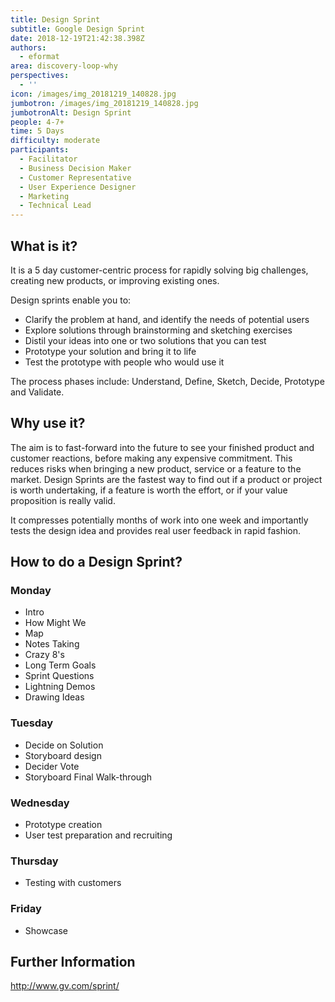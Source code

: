 ```yaml
---
title: Design Sprint
subtitle: Google Design Sprint
date: 2018-12-19T21:42:38.398Z
authors:
  - eformat
area: discovery-loop-why
perspectives:
  - ''
icon: /images/img_20181219_140828.jpg
jumbotron: /images/img_20181219_140828.jpg
jumbotronAlt: Design Sprint
people: 4-7+
time: 5 Days
difficulty: moderate
participants:
  - Facilitator
  - Business Decision Maker
  - Customer Representative
  - User Experience Designer
  - Marketing
  - Technical Lead
---
```

## What is it?

It is a 5 day customer-centric process for rapidly solving big challenges, creating new products, or improving existing ones. 

Design sprints enable you to:

* Clarify the problem at hand, and identify the needs of potential users
* Explore solutions through brainstorming and sketching exercises
* Distil your ideas into one or two solutions that you can test
* Prototype your solution and bring it to life
* Test the prototype with people who would use it

The process phases include: Understand, Define, Sketch, Decide, Prototype and Validate.

## Why use it?

The aim is to fast-forward into the future to see your finished product and customer reactions, before making any expensive commitment. This reduces risks when bringing a new product, service or a feature to the market. Design Sprints are the fastest way to find out if a product or project is worth undertaking, if a feature is worth the effort, or if your value proposition is really valid. 

It compresses potentially months of work into one week and importantly tests the design idea and provides real user feedback in rapid fashion.

## How to do a Design Sprint?

### Monday

* Intro
* How Might We
* Map
* Notes Taking
* Crazy 8's
* Long Term Goals
* Sprint Questions
* Lightning Demos
* Drawing Ideas

### Tuesday

* Decide on Solution
* Storyboard design
* Decider Vote
* Storyboard Final Walk-through 

### Wednesday

* Prototype creation
* User test preparation and recruiting 

### Thursday

* Testing with customers

### Friday

* Showcase

## Further Information

<http://www.gv.com/sprint/>
